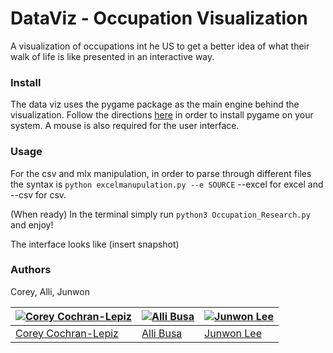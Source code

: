 # DataViz - Occupation Visualization
A visualization of occupations int he US to get a better idea of what their walk of life is like presented in an interactive way.

### Install
The data viz uses the pygame package as the main engine behind the visualization. Follow the directions [here](https://www.pygame.org/wiki/GettingStarted) in order to install pygame on your system. A mouse is also required for the user interface.

### Usage
For the csv and mlx manipulation, in order to parse through different files the syntax is  `python excelmanupulation.py --e SOURCE` --excel for excel and --csv for csv.

(When ready)
In the terminal simply run `python3 Occupation_Research.py` and enjoy!

The interface looks like (insert snapshot)


### Authors
Corey, Alli, Junwon

[![Corey Cochran-Lepiz](https://avatars2.githubusercontent.com/u/31522468?s=400&v=4)](https://github.com/coreyacl) | [![Alli Busa](https://avatars3.githubusercontent.com/u/31522841?s=400&v=4)](https://github.com/allisonbusa) | [![Junwon Lee](https://avatars1.githubusercontent.com/u/31522211?s=400&v=4)](https://github.com/junwonlee5)
---|---|---
[Corey Cochran-Lepiz](https://github.com/coreyacl) | [Alli Busa](https://github.com/allisonbusa) | [Junwon Lee](https://github.com/junwonlee5)
